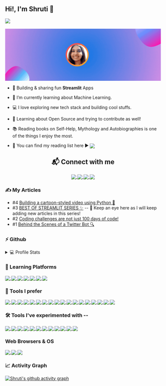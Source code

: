 ## Hi!, I'm Shruti 👋
<p>
 <!--<img src="http://ForTheBadge.com/images/badges/built-with-love.svg"/>-->
 <img src="https://komarev.com/ghpvc/?username=ShruAgarwal&label=PROFILE+VISITS&color=blueviolet&style=for-the-badge" />
</p>

<a href="https://shrutiagarwal.netlify.app/">
  <img align="center" src="https://github.com/ShruAgarwal/ShruAgarwal/blob/main/banner.gif" />
</a>

 
 - 🎈 Building & sharing fun **Streamlit** Apps  
 - 🌱 I’m currently learning about Machine Learning.
 - 💻 I love exploring new tech stack and building cool stuffs.
 - 🚀 Learning about Open Source and trying to contribute as well! 
 - 📚 Reading books on Self-Help, Mythology and Autobiographies is one of the things I enjoy the most. 
 
 - 📃 You can find my reading list here ▶ <a href="https://outstanding-wolfberry-904.notion.site/Reading-List-9630a0c535904126b6ca780e45c5532a"><img align="center" src="https://img.icons8.com/nolan/344/notion.png" width="35" >
 </a>
 
 <!--<br clear="right"/>-->

 
<h2 align="center">📬 Connect with me </h2>
<p align="center">
 <a href="https://twitter.com/Shru_explores">
  <img align="center" src="https://img.icons8.com/external-justicon-lineal-color-justicon/344/external-twitter-social-media-justicon-lineal-color-justicon.png" width="50" />
 </a>
  <a href="https://github.com/ShruAgarwal">
  <img align="center" src="https://img.icons8.com/color/344/github--v1.png" width="50" />
 </a>
  <a href="https://shru.hashnode.dev/">
  <img align="center" src="https://img.icons8.com/color/344/hashnode.png" width="50" />
 </a>
  <a href="https://www.linkedin.com/in/shruti-agarwal-bb7889237">
  <img align="center" src="https://img.icons8.com/external-justicon-lineal-color-justicon/344/external-linkedin-social-media-justicon-lineal-color-justicon.png" width="50" />
 </a>
</p>



### ✍ My Articles
- #4 [Building a cartoon-styled video using Python 🐍](https://shru.hashnode.dev/building-a-cartoon-styled-video-using-python)
- #3 [BEST OF STREAMLIT SERIES ✨](https://shru.hashnode.dev/series/streamlit) -- 👀 Keep an eye here as I will keep adding new articles in this series!
- #2 [Coding challenges are not just 100 days of code!](https://shru.hashnode.dev/coding-challenges-are-not-just-100-days-of-code)
- #1 [Behind the Scenes of a Twitter Bot 🔍](https://shru.hashnode.dev/behind-the-scenes-of-a-twitter-bot)
    



   
  
### ⚡ Github 
<details> 
 <summary> 💻 Profile Stats </summary>
 <br/>
  <a href="https://github.com/ShruAgarwal/github-readme-stats">
   <img src="https://github-readme-stats.vercel.app/api?username=ShruAgarwal&theme=aura&show_icons=true" />
  </a>
  <a href="https://github.com/ShruAgarwal/github-readme-streak-stats">
   <img style="align:right" src="https://github-readme-streak-stats.herokuapp.com/?user=ShruAgarwal&theme=algolia" />
  </a>
  <p align="center">
  <a href="https://github.com/ShruAgarwal/github-readme-stats">
   <img src="https://github-readme-stats.vercel.app/api/top-langs/?username=ShruAgarwal&layout=compact&theme=radical" />
  </a>
  </p>
 <br/>
 </details>



### 🏫 Learning Platforms
<a href="https://github.com/ShruAgarwal/img-shields-io">
  <img align="center" src="https://img.shields.io/badge/freecodecamp-000000?style=flat&logo=freecodecamp&logoColor=white" />
</a>
<a href="https://github.com/ShruAgarwal/img-shields-io">
  <img align="center" src="https://img.shields.io/badge/Udemy-000000?style=flat&logo=Udemy&logoColor=A435F0" />
</a>
<a href="https://github.com/ShruAgarwal/img-shields-io">
  <img align="center" src="https://img.shields.io/badge/Coursera-000000?style=flat&logo=Coursera&logoColor=0056D2" />
</a>
<a href="https://github.com/ShruAgarwal/img-shields-io">
  <img align="center" src="https://img.shields.io/badge/Khan%20Academy-000000?style=flat&logo=Khan%20Academy&logoColor=14BF96" />
</a>
<a href="https://github.com/ShruAgarwal/img-shields-io">
  <img align="center" src="https://img.shields.io/badge/YouTube-000000?style=flat&logo=youtube&logoColor=FF0000" />
</a>
<a href="https://github.com/ShruAgarwal/img-shields-io">
  <img align="center" src="https://img.shields.io/badge/Kaggle-000000?style=flat&logo=kaggle&logoColor=20BEFF" />
</a>
<a href="https://github.com/ShruAgarwal/img-shields-io">
  <img align="center" src="https://img.shields.io/badge/Stack_Overflow-000000?style=flat&logo=stackoverflow&logoColor=F58025" />
</a>




### 🧰 Tools I prefer 

<a href="https://github.com/ShruAgarwal/img-shields-io">
  <img align="center" src="https://img.shields.io/badge/Python-000000?style=flat&logo=python&logoColor=yellow" />
</a>
<a href="https://github.com/ShruAgarwal/img-shields-io">
  <img align="center" src="https://img.shields.io/badge/Pandas-yellow?style=flat&logo=pandas&logoColor=150458" />
</a>
<a href="https://github.com/ShruAgarwal/img-shields-io">
  <img align="center" src="https://img.shields.io/badge/NumPy-white?style=flat&logo=numpy&logoColor=013243" />
</a>
<a href="https://github.com/ShruAgarwal/img-shields-io">
  <img align="center" src="https://img.shields.io/badge/Streamlit-000000?style=flat&logo=streamlit&logoColor=FF4B4B" />
</a>
<a href="https://github.com/ShruAgarwal/img-shields-io">
  <img align="center" src="https://img.shields.io/badge/NodeJS-000000?style=flat&logo=nodedotjs&logoColor=339933" />
</a>
<a href="https://github.com/ShruAgarwal/img-shields-io">
  <img align="center" src="https://img.shields.io/badge/HTML5-000000?style=flat&logo=html5&logoColor=E34F26" />
</a>
<a href="https://github.com/ShruAgarwal/img-shields-io">
  <img align="center" src="https://img.shields.io/badge/CSS3-000000?style=flat&logo=css3&logoColor=1572B6" />
</a>
<a href="https://github.com/ShruAgarwal/img-shields-io">
  <img align="center" src="https://img.shields.io/badge/Markdown-000000?style=flat&logo=markdown&logoColor=white" />
</a>
<a href="https://github.com/ShruAgarwal/img-shields-io">
  <img align="center" src="https://img.shields.io/badge/Heroku-white?style=flat&logo=heroku&logoColor=430098" />
</a>
<a href="https://github.com/ShruAgarwal/img-shields-io">
  <img align="center" src="https://img.shields.io/badge/-Visual_Studio_Code-000000?style=flat&logo=visual%20studio%20code&logoColor=007ACC" />
</a>
<a href="https://github.com/ShruAgarwal/img-shields-io">
  <img align="center" src="https://img.shields.io/badge/Colab-000000?style=flat&logo=googlecolab&logoColor=F9AB00" />
</a>
<a href="https://github.com/ShruAgarwal/img-shields-io">
  <img align="center" src="https://img.shields.io/badge/Replit-000000?style=flat&logo=replit&logoColor=667881" />
</a>
<a href="https://github.com/ShruAgarwal/img-shields-io">
  <img align="center" src="https://img.shields.io/badge/Conda-000000?style=flat&logo=anaconda&logoColor=44A833" />
</a>
<a href="https://github.com/ShruAgarwal/img-shields-io">
  <img align="center" src="https://img.shields.io/badge/powershell-000000?style=flat&logo=powershell&logoColor=5391FE" />
</a>
<a href="https://github.com/ShruAgarwal/img-shields-io">
  <img align="center" src="https://img.shields.io/badge/GIT-000000?style=flat&logo=git&logoColor=E44C30" />
</a>
<a href="https://github.com/ShruAgarwal/img-shields-io">
  <img align="center" src="https://img.shields.io/badge/windows%20terminal-white?style=flat&logo=windows%20terminal&logoColor=4D4D4D" />
</a>
<a href="https://github.com/ShruAgarwal/img-shields-io">
  <img align="center" src="https://img.shields.io/badge/Notion-000000?style=flat&logo=notion&logoColor=white" />
</a>
<a href="https://github.com/ShruAgarwal/img-shields-io">
  <img align="center" src="https://img.shields.io/badge/Canva-000000?style=flat&logo=canva&logoColor=00C4CC" />
</a>






### 🛠 Tools I've experimented with --
<a href="https://github.com/ShruAgarwal/img-shields-io">
  <img align="center" src="https://img.shields.io/badge/Flask--000?&style=flat&labelColor=000&logo=flask" />
</a>
<a href="https://github.com/ShruAgarwal/img-shields-io">
  <img align="center" src="https://img.shields.io/badge/OpenCV-000000?style=flat&logo=opencv&logoColor=5C3EE8" />
</a>
<a href="https://github.com/ShruAgarwal/img-shields-io">
  <img align="center" src="https://img.shields.io/badge/Deepnote-000000?style=flat&logo=deepnote&logoColor=3793EF" />
</a>
<a href="https://github.com/ShruAgarwal/img-shields-io">
  <img align="center" src="https://img.shields.io/badge/JavaScript-000000?style=flat&logo=javascript&logoColor=F7DF1E" />
</a>
<a href="https://github.com/ShruAgarwal/img-shields-io">
  <img align="center" src="https://img.shields.io/badge/React-000000?style=flat&logo=react&logoColor=61DAFB" />
</a>
<a href="https://github.com/ShruAgarwal/img-shields-io">
  <img align="center" src="https://img.shields.io/badge/.ENV-000000?style=flat&logo=dotenv&logoColor=ECD53F" />
</a>
<a href="https://github.com/ShruAgarwal/img-shields-io">
  <img align="center" src="https://img.shields.io/badge/Selenium-000000?style=flat&logo=selenium&logoColor=43B02A" />
</a>
<a href="https://github.com/ShruAgarwal/img-shields-io">
  <img align="center" src="https://img.shields.io/badge/GitHub_Actions-000000?style=flat&logo=githubactions&logoColor=2088FF" />
</a>
<a href="https://github.com/ShruAgarwal/img-shields-io">
  <img align="center" src="https://img.shields.io/badge/Netlify-000000?style=flat&logo=netlify&logoColor=00C7B7" />
</a>
<a href="https://github.com/ShruAgarwal/img-shields-io">
  <img align="center" src="https://img.shields.io/badge/CodePen-000000?style=flat&logo=codepen&logoColor=white" />
</a>
<a href="https://github.com/ShruAgarwal/img-shields-io">
  <img align="center" src="https://img.shields.io/badge/Amazon_AWS-orange?style=flat&logo=amazonaws&logoColor=232F3E" />
</a>
<a href="https://github.com/ShruAgarwal/img-shields-io">
  <img align="center" src="https://img.shields.io/badge/Gitpod-000000?style=flat&logo=gitpod&logoColor=FFAE33" />
</a>






### Web Browsers & OS 
<a href="https://github.com/ShruAgarwal/img-shields-io">
  <img align="center" src="https://img.shields.io/badge/Brave-000000?style=flat&logo=Brave&logoColor=FF1B2D" />
</a>
<a href="https://github.com/ShruAgarwal/img-shields-io">
  <img align="center" src="https://img.shields.io/badge/Google_chrome-000000?style=flat&logo=Google-chrome&logoColor=4285F4" />
</a>
<a href="https://github.com/ShruAgarwal/img-shields-io">
  <img align="center" src="https://img.shields.io/badge/Windows-000000?style=flat&logo=windows&logoColor=0078D6" />
</a>



### 📈 Activity Graph 
[![Shruti's github activity graph](https://github-readme-activity-graph.cyclic.app/graph?username=ShruAgarwal&theme=chartreuse-dark)](https://github.com/ShruAgarwal/github-readme-activity-graph)
